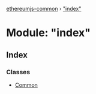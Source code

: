 [ethereumjs-common](../README.md) › ["index"](_index_.md)

# Module: "index"

## Index

### Classes

- [Common](../classes/_index_.common.md)
